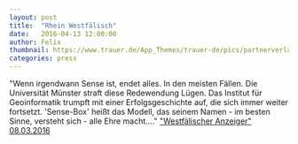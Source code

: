 ```yaml
---
layout: post
title:  "Rhein Westfälisch"
date:   2016-04-13 12:00:00
author: Felix
thumbnail: https://www.trauer.de/App_Themes/trauer-de/pics/partnerverlage/WestfaelischerAnzeiger.png
categories: press
---
```

"Wenn irgendwann Sense ist, endet alles. In den meisten Fällen. Die Universität Münster straft diese Redewendung Lügen. Das Institut für Geoinformatik trumpft mit einer Erfolgsgeschichte auf, die sich immer weiter fortsetzt. 'Sense-Box' heißt das Modell, das seinem Namen - im besten Sinne, versteht sich - alle Ehre macht...."
<a href="http://www.wa.de" target="_blank">"Westfälischer Anzeiger" 08.03.2016</a>

